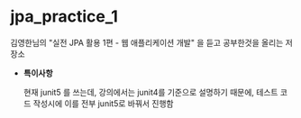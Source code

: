 # jpa_practice_1
김영한님의 "실전 JPA 활용 1편 - 웹 애플리케이션 개발" 을 듣고 공부한것을 올리는 저장소

- **특이사항**

    현재 junit5 를 쓰는데, 강의에서는 junit4를 기준으로 설명하기 때문에, 테스트 코드 작성시에 이를 전부 junit5로 바꿔서 진행함
